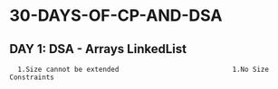 # 30-DAYS-OF-CP-AND-DSA
DAY 1:
  DSA - 
      Arrays                                                LinkedList    
---
      1.Size cannot be extended                            1.No Size Constraints

